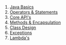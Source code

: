 1. [Java Basics](java-basics/README.md)
2. [Operators & Statements](operators-statements/README.html)
3. [Core API's]()
4. [Methods & Encapsulation]()
5. [Class Design]()
6. [Exceptions]()
7. [Lambda's]()

